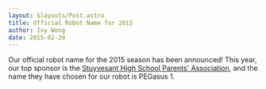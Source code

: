 ```yaml
---
layout: $layouts/Post.astro
title: Official Robot Name for 2015
author: Ivy Wong
date: 2015-02-20
---
```

Our official robot name for the 2015 season has been announced! This year, our top sponsor is the [Stuyvesant High School Parents' Association](http://stuy-pa.org/home/), and the name they have chosen for our robot is PEGasus 1.
